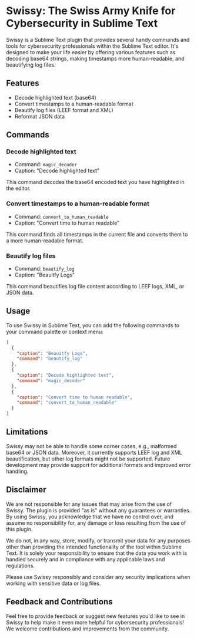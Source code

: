 # Swissy: The Swiss Army Knife for Cybersecurity in Sublime Text

Swissy is a Sublime Text plugin that provides several handy commands and tools for cybersecurity professionals within the Sublime Text editor. It's designed to make your life easier by offering various features such as decoding base64 strings, making timestamps more human-readable, and beautifying log files.

## Features

- Decode highlighted text (base64)
- Convert timestamps to a human-readable format
- Beautify log files (LEEF format and XML)
- Reformat JSON data

## Commands

### Decode highlighted text

- Command: `magic_decoder`
- Caption: "Decode highlighted text"

This command decodes the base64 encoded text you have highlighted in the editor.

### Convert timestamps to a human-readable format

- Command: `convert_to_human_readable`
- Caption: "Convert time to human readable"

This command finds all timestamps in the current file and converts them to a more human-readable format.

### Beautify log files

- Command: `beautify_log`
- Caption: "Beauitfy Logs"

This command beautifies log file content according to LEEF logs, XML, or JSON data.

## Usage

To use Swissy in Sublime Text, you can add the following commands to your command palette or context menu:

```json
[
  {
    "caption": "Beauitfy Logs",
    "command": "beautify_log"
  },
  {
    "caption": "Decode highlighted text",
    "command": "magic_decoder"
  },
  {
    "caption": "Convert time to human readable",
    "command": "convert_to_human_readable"
  }
]
```

## Limitations

Swissy may not be able to handle some corner cases, e.g., malformed base64 or JSON data. Moreover, it currently supports LEEF log and XML beautification, but other log formats might not be supported. Future development may provide support for additional formats and improved error handling.

## Disclaimer

We are not responsible for any issues that may arise from the use of Swissy. The plugin is provided "as is" without any guarantees or warranties. By using Swissy, you acknowledge that we have no control over, and assume no responsibility for, any damage or loss resulting from the use of this plugin.

We do not, in any way, store, modify, or transmit your data for any purposes other than providing the intended functionality of the tool within Sublime Text. It is solely your responsibility to ensure that the data you work with is handled securely and in compliance with any applicable laws and regulations.

Please use Swissy responsibly and consider any security implications when working with sensitive data or log files.

## Feedback and Contributions

Feel free to provide feedback or suggest new features you'd like to see in Swissy to help make it even more helpful for cybersecurity professionals! We welcome contributions and improvements from the community.